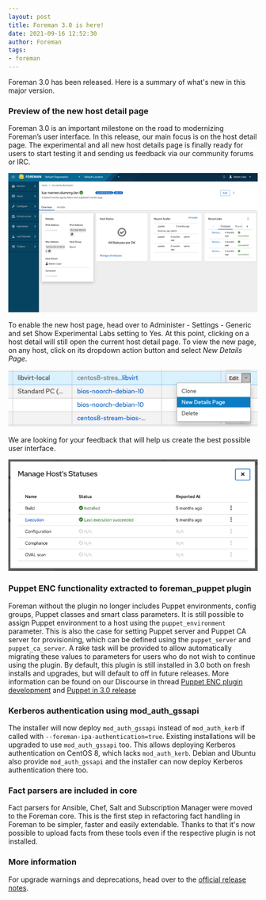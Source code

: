 ```yaml
---
layout: post
title: Foreman 3.0 is here!
date: 2021-09-16 12:52:30
author: Foreman
tags:
- foreman
---
```


Foreman 3.0 has been released. Here is a summary of what's new in this major version.

<!--more-->

### Preview of the new host detail page

Foreman 3.0 is an important milestone on the road to modernizing Foreman’s user
interface. In this release, our main focus is on the host detail page. The
experimental and all new host details page is finally ready for users to start
testing it and sending us feedback via our community forums or IRC.

<img src="/static/images/blog_images/2021-09-16-new-foreman-host-page.png"  />

To enable the new host page, head over to Administer - Settings - Generic and
set Show Experimental Labs setting to Yes. At this point, clicking on a host
detail will still open the current host detail page. To view the new page, on
any host, click on its dropdown action button and select *New Details Page*.

<img src="/static/images/blog_images/2021-09-16-new-host-detail-button.png"  />

We are looking for your feedback that will help us create the best possible user interface.

<img src="/static/images/blog_images/2021-09-16-new-foreman-status-page.png"  />

### Puppet ENC functionality extracted to foreman_puppet plugin

Foreman without the plugin no longer includes Puppet environments, config
groups, Puppet classes and smart class parameters. It is still possible to
assign Puppet environment to a host using the `puppet_environment` parameter.
This is also the case for setting Puppet server and Puppet CA server for
provisioning, which can be defined using the `puppet_server` and
`puppet_ca_server`. A rake task will be provided to allow automatically
migrating these values to parameters for users who do not wish to continue
using the plugin. By default, this plugin is still installed in 3.0 both on
fresh installs and upgrades, but will default to off in future releases. More
information can be found on our Discourse in thread [Puppet ENC plugin
development](https://community.theforeman.org/t/puppet-enc-plugin-development/20687)
and [Puppet in 3.0
release](https://community.theforeman.org/t/puppet-in-3-0-release/24429)

### Kerberos authentication using mod_auth_gssapi

The installer will now deploy `mod_auth_gssapi` instead of `mod_auth_kerb` if
called with `--foreman-ipa-authentication=true`. Existing installations will be
upgraded to use `mod_auth_gssapi` too. This allows deploying Kerberos
authentication on CentOS 8, which lacks `mod_auth_kerb`. Debian and Ubuntu also
provide `mod_auth_gssapi` and the installer can now deploy Kerberos
authentication there too.

### Fact parsers are included in core

Fact parsers for Ansible, Chef, Salt and Subscription Manager were moved to the
Foreman core. This is the first step in refactoring fact handling in Foreman to
be simpler, faster and easily extendable. Thanks to that it's now possible to
upload facts from these tools even if the respective plugin is not installed.

### More information

For upgrade warnings and deprecations, head over to the [official release
notes](https://theforeman.org/manuals/3.0/index.html#Releasenotesfor3.0).
